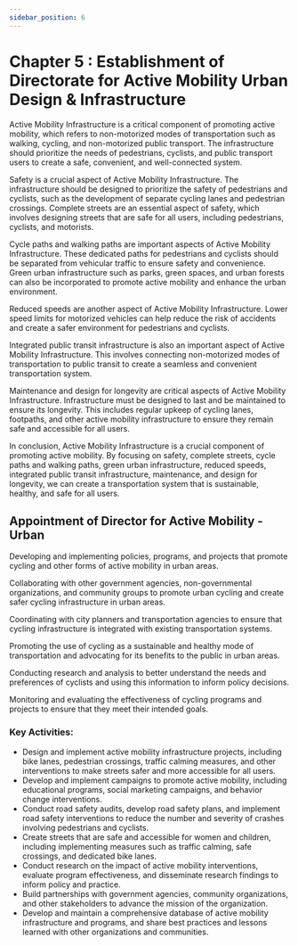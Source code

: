 ```yaml
---
sidebar_position: 6
---
```


# Chapter 5 : Establishment of Directorate for Active Mobility Urban Design & Infrastructure


Active Mobility Infrastructure is a critical component of promoting active mobility, which refers to non-motorized modes of transportation such as walking, cycling, and non-motorized public transport. The infrastructure should prioritize the needs of pedestrians, cyclists, and public transport users to create a safe, convenient, and well-connected system.

Safety is a crucial aspect of Active Mobility Infrastructure. The infrastructure should be designed to prioritize the safety of pedestrians and cyclists, such as the development of separate cycling lanes and pedestrian crossings. Complete streets are an essential aspect of safety, which involves designing streets that are safe for all users, including pedestrians, cyclists, and motorists.

Cycle paths and walking paths are important aspects of Active Mobility Infrastructure. These dedicated paths for pedestrians and cyclists should be separated from vehicular traffic to ensure safety and convenience. Green urban infrastructure such as parks, green spaces, and urban forests can also be incorporated to promote active mobility and enhance the urban environment.

Reduced speeds are another aspect of Active Mobility Infrastructure. Lower speed limits for motorized vehicles can help reduce the risk of accidents and create a safer environment for pedestrians and cyclists.

Integrated public transit infrastructure is also an important aspect of Active Mobility Infrastructure. This involves connecting non-motorized modes of transportation to public transit to create a seamless and convenient transportation system.

Maintenance and design for longevity are critical aspects of Active Mobility Infrastructure. Infrastructure must be designed to last and be maintained to ensure its longevity. This includes regular upkeep of cycling lanes, footpaths, and other active mobility infrastructure to ensure they remain safe and accessible for all users.

In conclusion, Active Mobility Infrastructure is a crucial component of promoting active mobility. By focusing on safety, complete streets, cycle paths and walking paths, green urban infrastructure, reduced speeds, integrated public transit infrastructure, maintenance, and design for longevity, we can create a transportation system that is sustainable, healthy, and safe for all users.


## Appointment of Director for  Active Mobility - Urban 

Developing and implementing policies, programs, and projects that promote cycling and other forms of active mobility in urban areas.

Collaborating with other government agencies, non-governmental organizations, and community groups to promote urban cycling and create safer cycling infrastructure in urban areas.

Coordinating with city planners and transportation agencies to ensure that cycling infrastructure is integrated with existing transportation systems.

Promoting the use of cycling as a sustainable and healthy mode of transportation and advocating for its benefits to the public in urban areas.

Conducting research and analysis to better understand the needs and preferences of cyclists and using this information to inform policy decisions.

Monitoring and evaluating the effectiveness of cycling programs and projects to ensure that they meet their intended goals.

### Key Activities:

* Design and implement active mobility infrastructure projects, including bike lanes, pedestrian crossings, traffic calming measures, and other interventions to make streets safer and more accessible for all users.
* Develop and implement campaigns to promote active mobility, including educational programs, social marketing campaigns, and behavior change interventions.
* Conduct road safety audits, develop road safety plans, and implement road safety interventions to reduce the number and severity of crashes involving pedestrians and cyclists.
* Create streets that are safe and accessible for women and children, including implementing measures such as traffic calming, safe crossings, and dedicated bike lanes.
* Conduct research on the impact of active mobility interventions, evaluate program effectiveness, and disseminate research findings to inform policy and practice.
* Build partnerships with government agencies, community organizations, and other stakeholders to advance the mission of the organization.
* Develop and maintain a comprehensive database of active mobility infrastructure and programs, and share best practices and lessons learned with other organizations and communities.